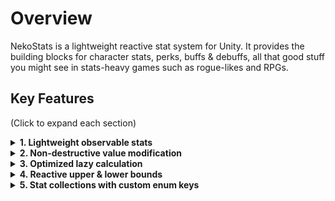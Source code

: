# Overview
NekoStats is a lightweight reactive stat system for Unity. It provides the building blocks for character stats, perks, buffs & debuffs, all that good stuff you might see in stats-heavy games such as rogue-likes and RPGs.

## Key Features

(Click to expand each section)

</details>
<details><summary><b>1. Lightweight observable stats</b></summary>
<br>
Listen to ValueChanged event to observe value. Listen to StatChanged event to observe stat instance.

```csharp
void OnEnable() {
    _character.Health.StatChanged += HandleHealthChanged;
}

void OnDisable() {
    _character.Health.StatChanged -= HandleHealthChanged;
}

void HandleHealthChanged(Stat stat) {
    Debug.Log("Character health has changed: " + stat.Value);
}
```
</details>

</details>
<details><summary><b>2. Non-destructive value modification</b></summary>
<br>
Each stat instance maintains its own collection of modifiers.

```csharp
Stat speed = new Stat(10f);

StatModifier speedMultiplyModifier = new StatModifier(0.5f, StatModifierEffect.Mult);
StatModifier speedAddModifier = new StatModifier(2f, StatModifierEffect.Add);

// Add multiplicative modifier.
speed.AddModifier(speedMultiplyModifier);
Assert.AreEqual(speed.Value, 15f);

// Add additive modifier.
speed.AddModifier(speedAddModifier);
Assert.AreEqual(speed.Value, 17f);

// Remove multiplicative modifier.
speed.RemoveModifier(speedMultiplyModifier);
Assert.AreEqual(speed.Value, 12f);
```
</details>

</details>
<details><summary><b>3. Optimized lazy calculation</b></summary>
<br>
If a stat is marked dirty, its final value will be re-calculated upon next access, then cached until marked dirty again.

```csharp
// Default configuration. Every tick, if the stat is marked dirty, invokes events once to notify pending changes.
Stat stat1 = new Stat().SetObserveMode(StatObserveMode.EveryTick);

// Directly invokes events to notify changes.
// Note this might cause the stat to be re-calculated multiple times in one frame.
Stat stat2 = new Stat().SetObserveMode(StatObserveMode.EveryChange);
```
</details>

</details>
<details><summary><b>4. Reactive upper & lower bounds</b></summary>
<br>
Changes in the upper bound and lower bound will propagate to the stat and cause it to be marked dirty.

```csharp
Stat maxHealth = new Stat(500f);

// currentHealth will be bounded between 0 and maxHealth.
// If maxHealth becomes lower than currentHealth, currentHealth will be marked dirty and re-calculated on next access.
Stat currentHealth = new Stat(500f).SetLowerBound().SetUpperBound(maxHealth);
```
</details>

</details>
<details><summary><b>5. Stat collections with custom enum keys</b></summary>
<br>
Easily manage stat creation and access with StatContainer.

```csharp
    public enum AvatarStatType
    {
        MaxHealth,
        Health,
        MaxMana,
        Mana,
        Attack,
        Defence,
        Speed,
    }

    public class AvatarData : MonoBehaviour
    {
        [field: SerializeField] public AvatarConfig Config { get; private set; }
        [field: SerializeField] public StatContainer<AvatarStatType> Stats { get; private set; }
            = new StatContainer<AvatarStatType>();

        private void Awake()
        {
            Stats.RegisterStat(AvatarStatType.MaxHealth, Config.MaxHealth);
            Stats.RegisterResourceStat(AvatarStatType.Health, Config.MaxHealth, AvatarStatType.MaxHealth);
            Stats.RegisterStat(AvatarStatType.MaxMana, Config.MaxMana);
            Stats.RegisterResourceStat(AvatarStatType.Mana, Config.MaxMana, AvatarStatType.MaxMana);

            Stats.RegisterStat(AvatarStatType.Attack, Config.Attack).SetLowerBound(0f);
            Stats.RegisterStat(AvatarStatType.Defence, Config.Defence).SetLowerBound(0f);
            Stats.RegisterStat(AvatarStatType.Speed, Config.Speed).SetLowerBound(0f);
        }

        private void LateUpdate()
        {
            Stats.Tick();
        }

        public Stat GetStat(AvatarStatType statType)
        {
            return Stats.Get(statType);
        }
    }
```
</details>

<!-- A stat will be marked dirty if it has pending changes. These changes might originate from adding or removing a modifier, setting the base value, setting the final value, or changes that propagate from the upper & lower bounds.>
